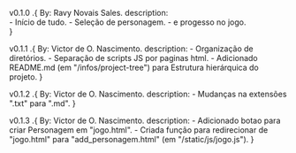v0.1.0 .{
    By: Ravy Novais Sales.
    description:    
        - Início de tudo.
        - Seleção de personagem.
        - e progesso no jogo.       
}

v0.1.1 .{
    By: Victor de O. Nascimento.
    description:
        - Organização de diretórios.
        - Separação de scripts JS por paginas html.
        - Adicionado README.md (em "/infos/project-tree") para Estrutura hierárquica do projeto.
}

v0.1.2 .{
    By: Victor de O. Nascimento.
    description:
        - Mudanças na extensões ".txt" para ".md".
}

v0.1.3 .{
    By: Victor de O. Nascimento.
    description:
        - Adicionado botao para criar Personagem em "jogo.html".
        - Criada função para redirecionar de "jogo.html" para "add_personagem.html" (em "/static/js/jogo.js").
}